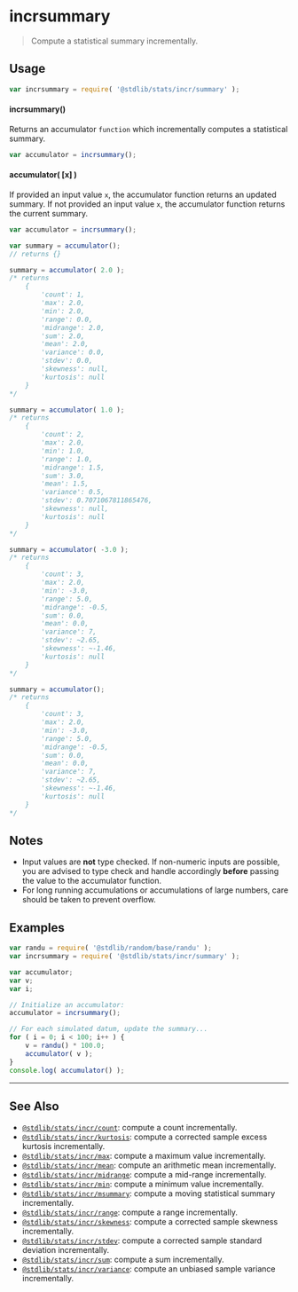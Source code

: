 <!--

@license Apache-2.0

Copyright (c) 2018 The Stdlib Authors.

Licensed under the Apache License, Version 2.0 (the "License");
you may not use this file except in compliance with the License.
You may obtain a copy of the License at

   http://www.apache.org/licenses/LICENSE-2.0

Unless required by applicable law or agreed to in writing, software
distributed under the License is distributed on an "AS IS" BASIS,
WITHOUT WARRANTIES OR CONDITIONS OF ANY KIND, either express or implied.
See the License for the specific language governing permissions and
limitations under the License.

-->

# incrsummary

> Compute a statistical summary incrementally.

<section class="usage">

## Usage

```javascript
var incrsummary = require( '@stdlib/stats/incr/summary' );
```

#### incrsummary()

Returns an accumulator `function` which incrementally computes a statistical summary.

```javascript
var accumulator = incrsummary();
```

#### accumulator( \[x] )

If provided an input value `x`, the accumulator function returns an updated summary. If not provided an input value `x`, the accumulator function returns the current summary.

```javascript
var accumulator = incrsummary();

var summary = accumulator();
// returns {}

summary = accumulator( 2.0 );
/* returns
    {
        'count': 1,
        'max': 2.0,
        'min': 2.0,
        'range': 0.0,
        'midrange': 2.0,
        'sum': 2.0,
        'mean': 2.0,
        'variance': 0.0,
        'stdev': 0.0,
        'skewness': null,
        'kurtosis': null
    }
*/

summary = accumulator( 1.0 );
/* returns
    {
        'count': 2,
        'max': 2.0,
        'min': 1.0,
        'range': 1.0,
        'midrange': 1.5,
        'sum': 3.0,
        'mean': 1.5,
        'variance': 0.5,
        'stdev': 0.7071067811865476,
        'skewness': null,
        'kurtosis': null
    }
*/

summary = accumulator( -3.0 );
/* returns
    {
        'count': 3,
        'max': 2.0,
        'min': -3.0,
        'range': 5.0,
        'midrange': -0.5,
        'sum': 0.0,
        'mean': 0.0,
        'variance': 7,
        'stdev': ~2.65,
        'skewness': ~-1.46,
        'kurtosis': null
    }
*/

summary = accumulator();
/* returns
    {
        'count': 3,
        'max': 2.0,
        'min': -3.0,
        'range': 5.0,
        'midrange': -0.5,
        'sum': 0.0,
        'mean': 0.0,
        'variance': 7,
        'stdev': ~2.65,
        'skewness': ~-1.46,
        'kurtosis': null
    }
*/
```

</section>

<!-- /.usage -->

<section class="notes">

## Notes

-   Input values are **not** type checked. If non-numeric inputs are possible, you are advised to type check and handle accordingly **before** passing the value to the accumulator function.
-   For long running accumulations or accumulations of large numbers, care should be taken to prevent overflow.

</section>

<!-- /.notes -->

<section class="examples">

## Examples

<!-- eslint no-undef: "error" -->

```javascript
var randu = require( '@stdlib/random/base/randu' );
var incrsummary = require( '@stdlib/stats/incr/summary' );

var accumulator;
var v;
var i;

// Initialize an accumulator:
accumulator = incrsummary();

// For each simulated datum, update the summary...
for ( i = 0; i < 100; i++ ) {
    v = randu() * 100.0;
    accumulator( v );
}
console.log( accumulator() );
```

</section>

<!-- /.examples -->

<!-- Section for related `stdlib` packages. Do not manually edit this section, as it is automatically populated. -->

<section class="related">

* * *

## See Also

-   [`@stdlib/stats/incr/count`][@stdlib/stats/incr/count]: compute a count incrementally.
-   [`@stdlib/stats/incr/kurtosis`][@stdlib/stats/incr/kurtosis]: compute a corrected sample excess kurtosis incrementally.
-   [`@stdlib/stats/incr/max`][@stdlib/stats/incr/max]: compute a maximum value incrementally.
-   [`@stdlib/stats/incr/mean`][@stdlib/stats/incr/mean]: compute an arithmetic mean incrementally.
-   [`@stdlib/stats/incr/midrange`][@stdlib/stats/incr/midrange]: compute a mid-range incrementally.
-   [`@stdlib/stats/incr/min`][@stdlib/stats/incr/min]: compute a minimum value incrementally.
-   [`@stdlib/stats/incr/msummary`][@stdlib/stats/incr/msummary]: compute a moving statistical summary incrementally.
-   [`@stdlib/stats/incr/range`][@stdlib/stats/incr/range]: compute a range incrementally.
-   [`@stdlib/stats/incr/skewness`][@stdlib/stats/incr/skewness]: compute a corrected sample skewness incrementally.
-   [`@stdlib/stats/incr/stdev`][@stdlib/stats/incr/stdev]: compute a corrected sample standard deviation incrementally.
-   [`@stdlib/stats/incr/sum`][@stdlib/stats/incr/sum]: compute a sum incrementally.
-   [`@stdlib/stats/incr/variance`][@stdlib/stats/incr/variance]: compute an unbiased sample variance incrementally.

</section>

<!-- /.related -->

<!-- Section for all links. Make sure to keep an empty line after the `section` element and another before the `/section` close. -->

<section class="links">

<!-- <related-links> -->

[@stdlib/stats/incr/count]: https://github.com/stdlib-js/stats/tree/main/incr/count

[@stdlib/stats/incr/kurtosis]: https://github.com/stdlib-js/stats/tree/main/incr/kurtosis

[@stdlib/stats/incr/max]: https://github.com/stdlib-js/stats/tree/main/incr/max

[@stdlib/stats/incr/mean]: https://github.com/stdlib-js/stats/tree/main/incr/mean

[@stdlib/stats/incr/midrange]: https://github.com/stdlib-js/stats/tree/main/incr/midrange

[@stdlib/stats/incr/min]: https://github.com/stdlib-js/stats/tree/main/incr/min

[@stdlib/stats/incr/msummary]: https://github.com/stdlib-js/stats/tree/main/incr/msummary

[@stdlib/stats/incr/range]: https://github.com/stdlib-js/stats/tree/main/incr/range

[@stdlib/stats/incr/skewness]: https://github.com/stdlib-js/stats/tree/main/incr/skewness

[@stdlib/stats/incr/stdev]: https://github.com/stdlib-js/stats/tree/main/incr/stdev

[@stdlib/stats/incr/sum]: https://github.com/stdlib-js/stats/tree/main/incr/sum

[@stdlib/stats/incr/variance]: https://github.com/stdlib-js/stats/tree/main/incr/variance

<!-- </related-links> -->

</section>

<!-- /.links -->
